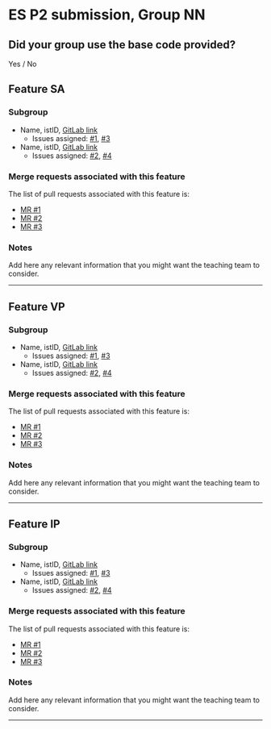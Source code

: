 # ES P2 submission, Group NN

## Did your group use the base code provided?

Yes / No


## Feature SA

### Subgroup
 - Name, istID, [GitLab link](https://gitlab.rnl.tecnico.ulisboa.pt/istXXXXXX)
   + Issues assigned: [#1](https://gitlab.rnl.tecnico.ulisboa.pt/es), [#3](https://gitlab.rnl.tecnico.ulisboa.pt/es)
 - Name, istID, [GitLab link](https://gitlab.rnl.tecnico.ulisboa.pt/istXXXXXX)
   + Issues assigned: [#2](https://github.com), [#4](https://github.com)
 
### Merge requests associated with this feature

The list of pull requests associated with this feature is:

 - [MR #1](https://gitlab.rnl.tecnico.ulisboa.pt/es)
 - [MR #2](https://gitlab.rnl.tecnico.ulisboa.pt/es)
 - [MR #3](https://gitlab.rnl.tecnico.ulisboa.pt/es)

### Notes

Add here any relevant information that you might want the teaching team to consider.

---

## Feature VP

### Subgroup
 - Name, istID, [GitLab link](https://gitlab.rnl.tecnico.ulisboa.pt/istXXXXXX)
   + Issues assigned: [#1](https://gitlab.rnl.tecnico.ulisboa.pt/es), [#3](https://gitlab.rnl.tecnico.ulisboa.pt/es)
 - Name, istID, [GitLab link](https://gitlab.rnl.tecnico.ulisboa.pt/istXXXXXX)
   + Issues assigned: [#2](https://github.com), [#4](https://github.com)
 
### Merge requests associated with this feature

The list of pull requests associated with this feature is:

 - [MR #1](https://gitlab.rnl.tecnico.ulisboa.pt/es)
 - [MR #2](https://gitlab.rnl.tecnico.ulisboa.pt/es)
 - [MR #3](https://gitlab.rnl.tecnico.ulisboa.pt/es)


### Notes

Add here any relevant information that you might want the teaching team to consider.

---

## Feature IP

### Subgroup
 - Name, istID, [GitLab link](https://gitlab.rnl.tecnico.ulisboa.pt/istXXXXXX)
   + Issues assigned: [#1](https://gitlab.rnl.tecnico.ulisboa.pt/es), [#3](https://gitlab.rnl.tecnico.ulisboa.pt/es)
 - Name, istID, [GitLab link](https://gitlab.rnl.tecnico.ulisboa.pt/istXXXXXX)
   + Issues assigned: [#2](https://github.com), [#4](https://github.com)
 
### Merge requests associated with this feature

The list of pull requests associated with this feature is:

 - [MR #1](https://gitlab.rnl.tecnico.ulisboa.pt/es)
 - [MR #2](https://gitlab.rnl.tecnico.ulisboa.pt/es)
 - [MR #3](https://gitlab.rnl.tecnico.ulisboa.pt/es)


### Notes

Add here any relevant information that you might want the teaching team to consider.

---
